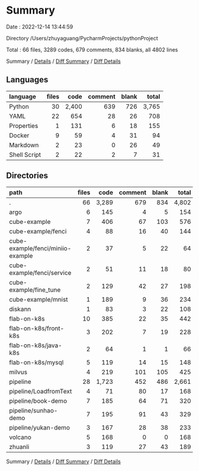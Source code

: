 # Summary

Date : 2022-12-14 13:44:59

Directory /Users/zhuyaguang/PycharmProjects/pythonProject

Total : 66 files,  3289 codes, 679 comments, 834 blanks, all 4802 lines

Summary / [Details](details.md) / [Diff Summary](diff.md) / [Diff Details](diff-details.md)

## Languages
| language | files | code | comment | blank | total |
| :--- | ---: | ---: | ---: | ---: | ---: |
| Python | 30 | 2,400 | 639 | 726 | 3,765 |
| YAML | 22 | 654 | 28 | 26 | 708 |
| Properties | 1 | 131 | 6 | 18 | 155 |
| Docker | 9 | 59 | 4 | 31 | 94 |
| Markdown | 2 | 23 | 0 | 26 | 49 |
| Shell Script | 2 | 22 | 2 | 7 | 31 |

## Directories
| path | files | code | comment | blank | total |
| :--- | ---: | ---: | ---: | ---: | ---: |
| . | 66 | 3,289 | 679 | 834 | 4,802 |
| argo | 6 | 145 | 4 | 5 | 154 |
| cube-example | 7 | 406 | 67 | 103 | 576 |
| cube-example/fenci | 4 | 88 | 16 | 40 | 144 |
| cube-example/fenci/miniio-example | 2 | 37 | 5 | 22 | 64 |
| cube-example/fenci/service | 2 | 51 | 11 | 18 | 80 |
| cube-example/fine_tune | 2 | 129 | 42 | 27 | 198 |
| cube-example/mnist | 1 | 189 | 9 | 36 | 234 |
| diskann | 1 | 83 | 3 | 22 | 108 |
| flab-on-k8s | 10 | 385 | 22 | 35 | 442 |
| flab-on-k8s/front-k8s | 3 | 202 | 7 | 19 | 228 |
| flab-on-k8s/java-k8s | 2 | 64 | 1 | 1 | 66 |
| flab-on-k8s/mysql | 5 | 119 | 14 | 15 | 148 |
| milvus | 4 | 219 | 101 | 105 | 425 |
| pipeline | 28 | 1,723 | 452 | 486 | 2,661 |
| pipeline/LoadfromText | 4 | 71 | 80 | 17 | 168 |
| pipeline/book-demo | 7 | 185 | 64 | 71 | 320 |
| pipeline/sunhao-demo | 7 | 195 | 91 | 43 | 329 |
| pipeline/yukan-demo | 3 | 167 | 28 | 38 | 233 |
| volcano | 5 | 168 | 0 | 0 | 168 |
| zhuanli | 3 | 119 | 27 | 43 | 189 |

Summary / [Details](details.md) / [Diff Summary](diff.md) / [Diff Details](diff-details.md)